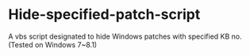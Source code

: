 # Hide-specified-patch-script
A vbs script designated to hide Windows patches with specified KB no. (Tested on Windows 7~8.1)
